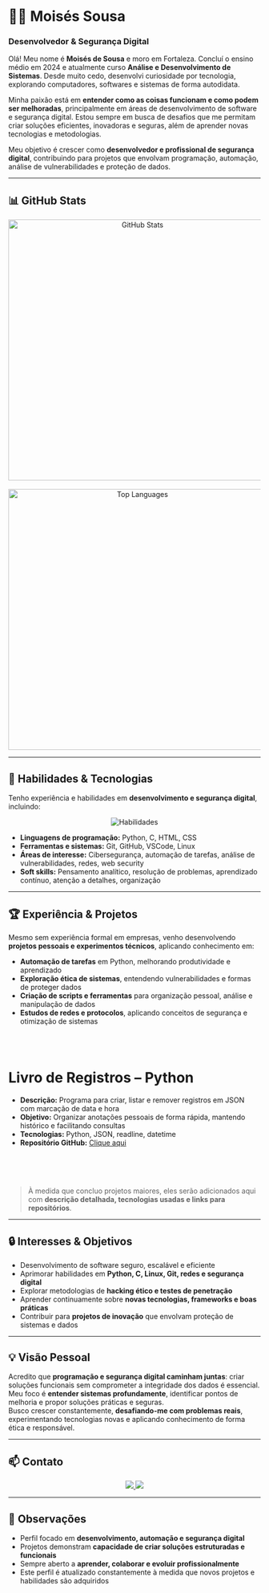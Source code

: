 # 🕵️‍♂️ Moisés Sousa
### Desenvolvedor & Segurança Digital

Olá! Meu nome é **Moisés de Sousa** e moro em Fortaleza. Concluí o ensino médio em 2024 e atualmente curso **Análise e Desenvolvimento de Sistemas**. Desde muito cedo, desenvolvi curiosidade por tecnologia, explorando computadores, softwares e sistemas de forma autodidata.  

Minha paixão está em **entender como as coisas funcionam e como podem ser melhoradas**, principalmente em áreas de desenvolvimento de software e segurança digital. Estou sempre em busca de desafios que me permitam criar soluções eficientes, inovadoras e seguras, além de aprender novas tecnologias e metodologias.  

Meu objetivo é crescer como **desenvolvedor e profissional de segurança digital**, contribuindo para projetos que envolvam programação, automação, análise de vulnerabilidades e proteção de dados.

---

## 📊 GitHub Stats

<div align="center">
  <img src="https://github-readme-stats.vercel.app/api?username=Moises-Sousa0&show_icons=true&theme=gruvbox&count_private=true&hide_border=true" width="520" alt="GitHub Stats"/>
  <br/><br/>
  <img src="https://github-readme-stats.vercel.app/api/top-langs/?username=Moises-Sousa0&theme=gruvbox&layout=compact&langs_count=6&hide_border=true" width="520" alt="Top Languages"/>
</div>



---

## 🤖 Habilidades & Tecnologias

Tenho experiência e habilidades em **desenvolvimento e segurança digital**, incluindo:

<p align="center">
  <img src="https://skillicons.dev/icons?i=python,css,html,c,vscode,git,github,linux" alt="Habilidades"/>
</p>

- **Linguagens de programação:** Python, C, HTML, CSS  
- **Ferramentas e sistemas:** Git, GitHub, VSCode, Linux  
- **Áreas de interesse:** Cibersegurança, automação de tarefas, análise de vulnerabilidades, redes, web security  
- **Soft skills:** Pensamento analítico, resolução de problemas, aprendizado contínuo, atenção a detalhes, organização  

---

## 🏆 Experiência & Projetos

Mesmo sem experiência formal em empresas, venho desenvolvendo **projetos pessoais e experimentos técnicos**, aplicando conhecimento em:  

- **Automação de tarefas** em Python, melhorando produtividade e aprendizado  
- **Exploração ética de sistemas**, entendendo vulnerabilidades e formas de proteger dados  
- **Criação de scripts e ferramentas** para organização pessoal, análise e manipulação de dados  
- **Estudos de redes e protocolos**, aplicando conceitos de segurança e otimização de sistemas  

<br>
<br>

# Livro de Registros – Python

- **Descrição:** Programa para criar, listar e remover registros em JSON com marcação de data e hora  
- **Objetivo:** Organizar anotações pessoais de forma rápida, mantendo histórico e facilitando consultas  
- **Tecnologias:** Python, JSON, readline, datetime  
- **Repositório GitHub:** [Clique aqui](https://github.com/Moises-Sousa0/livro-de-registros---python)

<br>
<br>
<br>


> À medida que concluo projetos maiores, eles serão adicionados aqui com **descrição detalhada, tecnologias usadas e links para repositórios**.

---

## 🔒 Interesses & Objetivos

- Desenvolvimento de software seguro, escalável e eficiente  
- Aprimorar habilidades em **Python, C, Linux, Git, redes e segurança digital**  
- Explorar metodologias de **hacking ético e testes de penetração**  
- Aprender continuamente sobre **novas tecnologias, frameworks e boas práticas**  
- Contribuir para **projetos de inovação** que envolvam proteção de sistemas e dados  

---

## 💡 Visão Pessoal

Acredito que **programação e segurança digital caminham juntas**: criar soluções funcionais sem comprometer a integridade dos dados é essencial.  
Meu foco é **entender sistemas profundamente**, identificar pontos de melhoria e propor soluções práticas e seguras.  
Busco crescer constantemente, **desafiando-me com problemas reais**, experimentando tecnologias novas e aplicando conhecimento de forma ética e responsável.  

---

## 📫 Contato

<p align="center">
  <a href="https://www.linkedin.com/in/mois%C3%A9s-sousa-20132a267/">
    <img src="https://img.shields.io/badge/-LinkedIn-blue?style=for-the-badge&logo=linkedin&logoColor=white"/>
  </a>
  <a href="mailto:moisessousanow@gmail.com">
    <img src="https://img.shields.io/badge/-Email-red?style=for-the-badge&logo=gmail&logoColor=white"/>
  </a>
</p>

---

## 📌 Observações

- Perfil focado em **desenvolvimento, automação e segurança digital**  
- Projetos demonstram **capacidade de criar soluções estruturadas e funcionais**  
- Sempre aberto a **aprender, colaborar e evoluir profissionalmente**  
- Este perfil é atualizado constantemente à medida que novos projetos e habilidades são adquiridos
